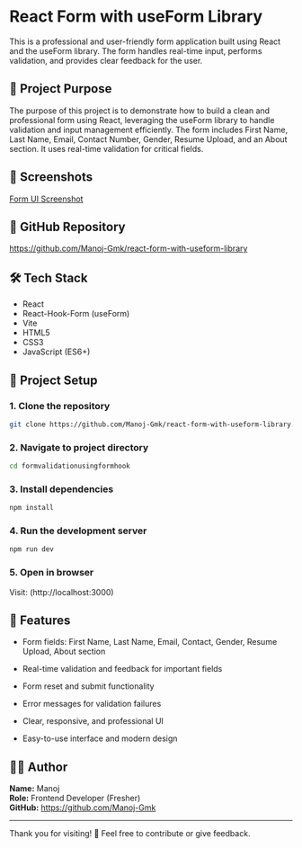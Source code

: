 # React Form with useForm Library

This is a professional and user-friendly form application built using React and the useForm library. The form handles real-time input, performs validation, and provides clear feedback for the user.

## 🚀 Project Purpose

The purpose of this project is to demonstrate how to build a clean and professional form using React, leveraging the useForm library to handle validation and input management efficiently. The form includes First Name, Last Name, Email, Contact Number, Gender, Resume Upload, and an About section. It uses real-time validation for critical fields.

## 📸 Screenshots


[Form UI Screenshot](Screenshot/Screenshot.png)

## 🔗 GitHub Repository

https://github.com/Manoj-Gmk/react-form-with-useform-library

## 🛠️ Tech Stack

- React
- React-Hook-Form (useForm)
- Vite
- HTML5
- CSS3
- JavaScript (ES6+)

## 📁 Project Setup

### 1. Clone the repository

```bash
git clone https://github.com/Manoj-Gmk/react-form-with-useform-library.git
```

### 2. Navigate to project directory

```bash
cd formvalidationusingformhook
```

### 3. Install dependencies

```bash
npm install
```

### 4. Run the development server

```bash
npm run dev
```

### 5. Open in browser

Visit: (http://localhost:3000)

## 🧠 Features

- Form fields: First Name, Last Name, Email, Contact, Gender, Resume Upload, About section

- Real-time validation and feedback for important fields

- Form reset and submit functionality

- Error messages for validation failures

- Clear, responsive, and professional UI

- Easy-to-use interface and modern design

## 🙋‍♂️ Author

**Name:** Manoj  
**Role:** Frontend Developer (Fresher)  
**GitHub:** https://github.com/Manoj-Gmk

---

Thank you for visiting! 🌟 Feel free to contribute or give feedback.
